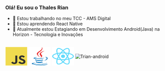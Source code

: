 ### Olá! Eu sou o Thales Rian

- 🔭 Estou trabalhando no meu TCC - AMS Digital
- 🌱 Estou aprendendo React Native
- 💼 Atualmente estou Estagiando em Desenvolvimento Android(Java) na Horizon - Tecnologia e Inovações 

<div style="display: inline_block"><br>
  <img align="center"  height="60" width="70" alt="Trian-Js" src="https://raw.githubusercontent.com/devicons/devicon/master/icons/javascript/javascript-original.svg">  
  <img align="center"  height="60" width="70" alt="Trian-Java" src="https://raw.githubusercontent.com/devicons/devicon/master/icons/java/java-original.svg"> 
  <img align="center"  height="60" width="70" alt="Trian-react" src="https://raw.githubusercontent.com/devicons/devicon/master/icons/react/react-original.svg">
  <img align="center"  height="60" width="70" alt="Trian-android" src="https://img.icons8.com/color/48/000000/android-studio--v2.png"/>
</div>
